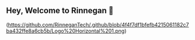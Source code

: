 ## Hey, Welcome to Rinnegan 👋

(https://github.com/RinneganTech/.github/blob/4f4f7df1bfefb4215061182c7ba432ffe8a6cb5b/Logo%20Horizontal%201.png)
